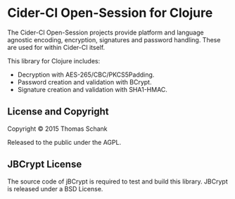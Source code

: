 # Cider-CI Open-Session for Clojure 

The Cider-CI Open-Session projects provide platform and language agnostic
encoding, encryption, signatures and password handling. These are used for
within Cider-CI itself. 

This library for Clojure includes: 

* Decryption with AES-265/CBC/PKCS5Padding. 
* Password creation and validation with BCrypt. 
* Signature creation and validation with SHA1-HMAC.

## License and Copyright

Copyright © 2015 Thomas Schank

Released to the public under the AGPL.


## JBCrypt License

The source code of jBCrypt is required to test and build this library. JBCrypt
is released under a BSD License. 
